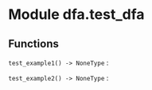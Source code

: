 Module dfa.test_dfa
===================

Functions
---------

    
`test_example1() ‑> NoneType`
:   

    
`test_example2() ‑> NoneType`
: